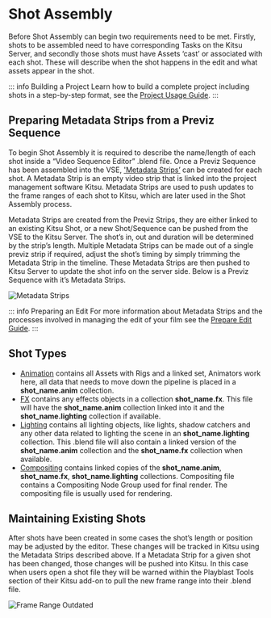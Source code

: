 # Shot Assembly


Before Shot Assembly can begin two requirements need to be met. Firstly, shots to be assembled need to have corresponding Tasks on the Kitsu Server, and secondly those shots must have Assets ‘cast’ or associated with each shot. These will describe when the shot happens in the edit and what assets appear in the shot.



::: info Building a Project
Learn how to build a complete project including shots in a step-by-step format, see the [Project Usage Guide](/artist-guide/project_tools/project-usage.md).
:::
## Preparing Metadata Strips from a Previz Sequence

To begin Shot Assembly it is required to describe the name/length of each shot inside a “Video Sequence Editor” .blend file. Once a Previz Sequence has been assembled into the VSE, ['Metadata Strips’](https://studio.blender.org/tools/addons/blender_kitsu#metadata-strips) can be created for each shot. A Metadata Strip is an empty video strip that is linked into the project management software Kitsu. Metadata Strips are used to push updates to the frame ranges of each shot to Kitsu, which are later used in the Shot Assembly process.

Metadata Strips are created from the Previz Strips, they are either linked to an existing Kitsu Shot, or a new Shot/Sequence can be pushed from the VSE to the Kitsu Server. The shot’s in, out and duration will be determined by the strip’s length. Multiple Metadata Strips can be made out of a single previz strip if required, adjust the shot’s timing by simply trimming the Metadata Strip in the timeline. These Metadata Strips are then pushed to Kitsu Server to update the shot info on the server side. Below is a Previz Sequence with it’s Metadata Strips.


![Metadata Strips](/media/pipeline-overview/shot-production/pets_metadata_strips.png)

::: info Preparing an Edit
For more information about Metadata Strips and the processes involved in managing the edit of your film see the [Prepare Edit Guide](/artist-guide/project_tools/usage-sync-edit.md).
:::

## Shot Types
* <span style="text-decoration:underline;">Animation</span> contains all Assets with Rigs and a linked set, Animators work here, all data that needs to move down the pipeline is placed in a **shot_name.anim** collection.
* <span style="text-decoration:underline;">FX</span> contains any effects objects in a collection **shot_name.fx**. This file will have the **shot_name.anim** collection linked into it and the **shot_name.lighting** collection if available.
* <span style="text-decoration:underline;">Lighting</span> contains all lighting objects, like lights, shadow catchers and any other data related to lighting the scene in an **shot_name.lighting** collection. This .blend file will also contain a linked version of the **shot_name.anim** collection and the **shot_name.fx** collection when available.
* <span style="text-decoration:underline;">Compositing</span> contains linked copies of the **shot_name.anim**, **shot_name.fx**,  **shot_name.lighting** collections. Compositing file contains a Compositing Node Group used for final render. The compositing file is usually used for rendering.


## Maintaining Existing Shots

After shots have been created in some cases the shot’s length or position may be adjusted by the editor. These changes will be tracked in Kitsu using the Metadata Strips described above. If a Metadata Strip for a given shot has been changed, those changes will be pushed into Kitsu. In this case when users open a shot file they will be warned within the Playblast Tools section of their Kitsu add-on to pull the new frame range into their .blend file.


![Frame Range Outdated](/media/artist-guide/project_tools/frame_range_out_of_date.png)
